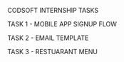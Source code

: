 CODSOFT INTERNSHIP TASKS

TASK 1 - MOBILE APP SIGNUP FLOW

TASK 2 - EMAIL TEMPLATE

TASK 3 - RESTUARANT MENU
